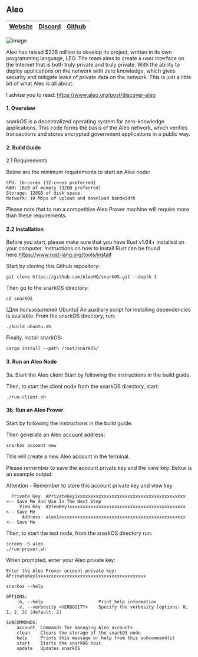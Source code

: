 ## Aleo
[Website](https://www.aleo.org/post/announcing-testnet-3) | [Discord](https://discord.gg/7scts2cr) | [Github](https://github.com/AleoHQ/snarkOS/) 
| --- | --- | ---
 
![image](https://user-images.githubusercontent.com/57448493/201538555-429fed0a-7950-4c4e-9e97-c6f368708b5d.png)
 
Aleo has raised $228 million to develop its project, written in its own programming language, LEO. The team aims to create a user interface on the Internet that is both truly private and truly private. With the ability to deploy applications on the network with zero knowledge, which gives security and mitigate leaks of private data on the network. This is just a little bit of what Aleo is all about. 

I advise you to read: https://www.aleo.org/post/discover-aleo


#### 1. Overview
snarkOS is a decentralized operating system for zero-knowledge applications. This code forms the basis of the Aleo network, which verifies transactions and stores encrypted government applications in a public way.

#### 2. Build Guide
2.1 Requirements

Below are the minimum requirements to start an Aleo node:
```
CPU: 16-cores (32-cores preferred)
RAM: 16GB of memory (32GB preferred)
Storage: 128GB of disk space
Network: 10 Mbps of upload and download bandwidth
```
Please note that to run a competitive Aleo Prover machine will require more than these requirements.

#### 2.2 Installation
Before you start, please make sure that you have Rust v1.64+ installed on your computer. Instructions on how to install Rust can be found here.https://www.rust-lang.org/tools/install

Start by cloning this Github repository:
```
git clone https://github.com/AleoHQ/snarkOS.git --depth 1
```
Then go to the snarkOS directory:
```
cd snarkOS
```
[Для пользователей Ubuntu] An auxiliary script for installing dependencies is available. From the snarkOS directory, run:
```
./build_ubuntu.sh
```
Finally, install snarkOS:
```
cargo install --path /root/snarkOS/
```
#### 3. Run an Aleo Node
3a. Start the Aleo client
Start by following the instructions in the build guide.

Then, to start the client node from the snarkOS directory, start:
```
./run-client.sh
```
#### 3b. Run an Aleo Prover
Start by following the instructions in the build guide.

Then generate an Aleo account address:
```
snarkos account new 
```
This will create a new Aleo account in the terminal.

Please remember to save the account private key and the view key. Below is an example output:

 Attention - Remember to store this account private key and view key.
```
  Private Key  APrivateKey1xxxxxxxxxxxxxxxxxxxxxxxxxxxxxxxxxxxxxxxxx  <-- Save Me And Use In The Next Step
     View Key  AViewKey1xxxxxxxxxxxxxxxxxxxxxxxxxxxxxxxxxxxxxxxxxxxx  <-- Save Me
      Address  aleo1xxxxxxxxxxxxxxxxxxxxxxxxxxxxxxxxxxxxxxxxxxxxxxxx  <-- Save Me
```     
Then, to start the test node, from the snarkOS directory run:
```
screen -S aleo
./run-prover.sh
```
When prompted, enter your Aleo private key:
```
Enter the Aleo Prover account private key:
APrivateKey1xxxxxxxxxxxxxxxxxxxxxxxxxxxxxxxxxxxxxxxxx
```

```
snarkos --help
```
```
OPTIONS:
    -h, --help                     Print help information
    -v, --verbosity <VERBOSITY>    Specify the verbosity [options: 0, 1, 2, 3] [default: 2]

SUBCOMMANDS:
    account  Commands for managing Aleo accounts
    clean    Clears the storage of the snarkOS node
    help     Prints this message or help from this subcommand(s)
    start    Starts the snarkOS host
    update   Updates snarkOS
```
